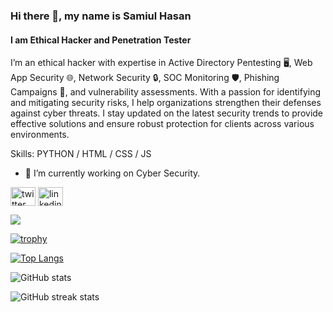 ### Hi there 👋, my name is Samiul Hasan
#### I am Ethical Hacker and Penetration Tester

I’m an ethical hacker with expertise in Active Directory Pentesting 🖥️, Web App Security 🌐, Network Security 🔒, SOC Monitoring 🛡️, Phishing Campaigns 📧, and vulnerability assessments. With a passion for identifying and mitigating security risks, I help organizations strengthen their defenses against cyber threats. I stay updated on the latest security trends to provide effective solutions and ensure robust protection for clients across various environments.

Skills: PYTHON / HTML / CSS / JS

- 🔭 I’m currently working on Cyber Security. 

[<img align="center" src='https://raw.githubusercontent.com/rahuldkjain/github-profile-readme-generator/master/src/images/icons/Social/twitter.svg' alt='twitter' height="30" width="40" style="max-width: 100%;">](https://twitter.com/Samiul_Hasan911)
[<img align="center" src='https://raw.githubusercontent.com/rahuldkjain/github-profile-readme-generator/master/src/images/icons/Social/linked-in-alt.svg' alt='linkedin' height="30" width="40" style="max-width: 100%;">](https://www.linkedin.com/in/samiul-hasan-sh911/)    

![](https://arturssmirnovs.githu.io/github-profile-readme-generator/images/banner.png)




[![trophy](https://github-profile-trophy.vercel.app/?username=wsmadmax)](https://github.com/ryo-ma/github-profile-trophy)

[![Top Langs](https://github-readme-stats.vercel.app/api/top-langs/?username=wsmadmax)](https://github.com/anuraghazra/github-readme-stats)

![GitHub stats](https://github-readme-stats.vercel.app/api?username=wsmadmax&show_icons=true)  

![GitHub streak stats](https://streak-stats.demolab.com/?user=wsmadmax)  

